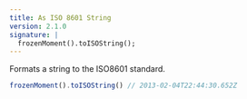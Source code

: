 ```yaml
---
title: As ISO 8601 String
version: 2.1.0
signature: |
  frozenMoment().toISOString();
---
```



Formats a string to the ISO8601 standard.

```javascript
frozenMoment().toISOString() // 2013-02-04T22:44:30.652Z
```
